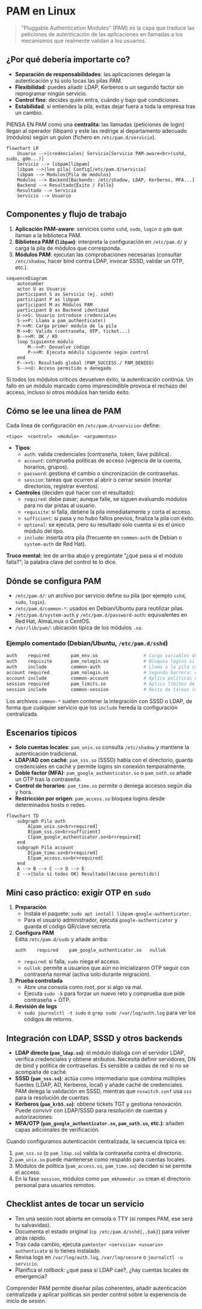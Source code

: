 # PAM en Linux

> "Pluggable Authentication Modules" (PAM) es la capa que traduce las peticiones de autenticación de las aplicaciones en llamadas a los mecanismos que realmente validan a los usuarios.

## ¿Por qué debería importarte co?

- **Separación de responsabilidades**: las aplicaciones delegan la autenticación y tú solo tocas las pilas PAM.  
- **Flexibilidad**: puedes añadir LDAP, Kerberos o un segundo factor sin reprogramar ningún servicio.  
- **Control fino**: decides quién entra, cuándo y bajo qué condiciones.  
- **Estabilidad**: si entiendes la pila, evitas dejar fuera a toda la empresa tras un cambio.

PIENSA EN PAM como una **centralita**: las llamadas (peticiones de login) llegan al operador (libpam) y este las redirige al departamento adecuado (módulos) según un guion (fichero en `/etc/pam.d/servicio`).

```mermaid
flowchart LR
    Usuario -->|credenciales| Servicio[Servicio PAM-aware<br>(sshd, sudo, gdm...)]
    Servicio --> libpam[libpam]
    libpam -->|lee pila| Config[/etc/pam.d/servicio]
    libpam --> Modulos{Pila de módulos}
    Modulos --> Backend[Backends: /etc/shadow, LDAP, Kerberos, MFA...]
    Backend --> Resultado{Éxito / Fallo}
    Resultado --> Servicio
    Servicio --> Usuario
```

## Componentes y flujo de trabajo

1. **Aplicación PAM-aware**: servicios como `sshd`, `sudo`, `login` o `gdm` que llaman a la biblioteca PAM.
2. **Biblioteca PAM (`libpam`)**: interpreta la configuración en `/etc/pam.d/` y carga la pila de módulos que corresponda.
3. **Módulos PAM**: ejecutan las comprobaciones necesarias (consultar `/etc/shadow`, hacer bind contra LDAP, invocar SSSD, validar un OTP, etc.).

```mermaid
sequenceDiagram
    autonumber
    actor U as Usuario
    participant S as Servicio (ej. sshd)
    participant P as libpam
    participant M as Módulos PAM
    participant B as Backend identidad
    U->>S: Usuario introduce credenciales
    S->>P: Llama a pam_authenticate()
    P->>M: Carga primer módulo de la pila
    M->>B: Valida (contraseña, OTP, ticket...)
    B-->>M: OK / KO
    loop Siguiente módulo
        M-->>P: Devuelve código
        P->>M: Ejecuta módulo siguiente según control
    end
    P-->>S: Resultado global (PAM_SUCCESS / PAM_DENIED)
    S-->>U: Acceso permitido o denegado
```

Si todos los módulos críticos devuelven éxito, la autenticación continúa. Un fallo en un módulo marcado como imprescindible provoca el rechazo del acceso, incluso si otros módulos han tenido éxito.

## Cómo se lee una línea de PAM

Cada línea de configuración en `/etc/pam.d/<servicio>` define:

```text
<tipo>  <control>  <módulo>  <argumentos>
```

- **Tipos**:
  - `auth`: valida credenciales (contraseña, token, llave pública).
  - `account`: comprueba políticas de acceso (vigencia de la cuenta, horarios, grupos).
  - `password`: gestiona el cambio o sincronización de contraseñas.
  - `session`: tareas que ocurren al abrir o cerrar sesión (montar directorios, registrar eventos).
- **Controles** (deciden qué hacer con el resultado):
  - `required`: debe pasar; aunque falle, se siguen evaluando módulos para no dar pistas al usuario.
  - `requisite`: si falla, detiene la pila inmediatamente y corta el acceso.
  - `sufficient`: si pasa y no hubo fallos previos, finaliza la pila con éxito.
  - `optional`: se ejecuta, pero su resultado solo cuenta si es el único módulo del tipo.
  - `include`: inserta otra pila (frecuente en `common-auth` de Debian o `system-auth` de Red Hat).

**Truco mental:** lee de arriba abajo y pregúntate “¿qué pasa si el módulo falla?”; la palabra clave del control te lo dice.

## Dónde se configura PAM

- `/etc/pam.d/`: un archivo por servicio define su pila (por ejemplo `sshd`, `sudo`, `login`).
- `/etc/pam.d/common-*`: usados en Debian/Ubuntu para reutilizar pilas.
- `/etc/pam.d/system-auth` y `/etc/pam.d/password-auth`: equivalentes en Red Hat, AlmaLinux o CentOS.
- `/usr/lib/pam/`: ubicación típica de los módulos `.so`.

### Ejemplo comentado (Debian/Ubuntu, `/etc/pam.d/sshd`)

```bash
auth    required        pam_env.so                 # Carga variables de entorno definidas en /etc/security/pam_env.conf
auth    requisite       pam_nologin.so             # Bloquea logins si existe /etc/nologin (mantener durante mantenimientos)
auth    include         common-auth                # Llama a la pila compartida donde suele estar pam_unix, pam_sss...
account required        pam_nologin.so             # Segunda barrera: evita que cuentas sin shell sigan
account include         common-account             # Aplica políticas de caducidad, grupos, etc.
session required        pam_limits.so              # Aplica límites de recursos desde /etc/security/limits.conf
session include         common-session             # Resto de tareas (mkhomedir, systemd, logs...)
```

Los archivos `common-*` suelen contener la integración con SSSD o LDAP, de forma que cualquier servicio que los `include` hereda la configuración centralizada.

## Escenarios típicos 

- **Solo cuentas locales**: `pam_unix.so` consulta `/etc/shadow` y mantiene la autenticación tradicional.
- **LDAP/AD con caché**: `pam_sss.so` (SSSD) habla con el directorio, guarda credenciales en caché y permite logins sin conexión temporalmente.
- **Doble factor (MFA)**: `pam_google_authenticator.so` o `pam_oath.so` añade un OTP tras la contraseña.
- **Control de horarios**: `pam_time.so` permite o deniega accesos según día y hora.
- **Restricción por origen**: `pam_access.so` bloquea logins desde determinados hosts o redes.

```mermaid
flowchart TD
    subgraph Pila auth
        A[pam_unix.so<br>required]
        B[pam_sss.so<br>sufficient]
        C[pam_google_authenticator.so<br>required]
    end
    subgraph Pila account
        D[pam_time.so<br>required]
        E[pam_access.so<br>required]
    end
    A --> B --> C --> D --> E
    E -->|Solo si todos OK| Resultado[(Acceso permitido)]
```

## Mini caso práctico: exigir OTP en `sudo`

1. **Preparación**  
   - Instala el paquete: `sudo apt install libpam-google-authenticator`.  
   - Para el usuario administrador, ejecuta `google-authenticator` y guarda el código QR/clave secreta.
2. **Configura PAM**  
   Edita `/etc/pam.d/sudo` y añade arriba:
   ```text
   auth    required    pam_google_authenticator.so   nullok
   ```
   - `required`: si falla, `sudo` niega el acceso.  
   - `nullok`: permite a usuarios que aún no inicializaron OTP seguir con contraseña normal (activa solo durante migración).
3. **Prueba controlada**  
   - Abre una consola como root, por si algo va mal.  
   - Ejecuta `sudo -k` para forzar un nuevo reto y comprueba que pide contraseña + OTP.
4. **Revisión de logs**  
   - `sudo journalctl -t sudo` o `grep sudo /var/log/auth.log` para ver los códigos de retorno.

## Integración con LDAP, SSSD y otros backends

- **LDAP directo (`pam_ldap.so`)**: el módulo dialoga con el servidor LDAP, verifica credenciales y obtiene atributos. Necesita definir servidores, DN de bind y política de contraseñas. Es sensible a caídas de red si no se acompaña de caché.
- **SSSD (`pam_sss.so`)**: actúa como intermediario que combina múltiples fuentes (LDAP, AD, Kerberos, local) y añade caché de credenciales. PAM delega la validación en SSSD, mientras que `nsswitch.conf` usa `sss` para la resolución de cuentas.
- **Kerberos (`pam_krb5.so`)**: obtiene tickets TGT y gestiona renovación. Puede convivir con LDAP/SSSD para resolución de cuentas y autorizaciones.
- **MFA/OTP (`pam_google_authenticator.so`, `pam_oath.so`, etc.)**: añaden capas adicionales de verificación.

Cuando configuramos autenticación centralizada, la secuencia típica es:

1. `pam_sss.so` (o `pam_ldap.so`) valida la contraseña contra el directorio.
2. `pam_unix.so` puede mantenerse como respaldo para cuentas locales.
3. Módulos de política (`pam_access.so`, `pam_time.so`) deciden si se permite el acceso.
4. En la fase `session`, módulos como `pam_mkhomedir.so` crean el directorio personal para usuarios remotos.

## Checklist antes de tocar un servicio

- Ten una sesión root abierta en consola o TTY (si rompes PAM, ese será tu salvavidas).
- Documenta el estado original (`cp /etc/pam.d/sshd{,.bak}`) para volver atrás rápido.
- Tras cada cambio, ejecuta `pamtester <servicio> <usuario> authenticate` si lo tienes instalado.
- Revisa logs en `/var/log/auth.log`, `/var/log/secure` o `journalctl -u servicio`.
- Planifica el *rollback*: ¿qué pasa si LDAP cae?, ¿hay cuentas locales de emergencia?

Comprender PAM permite diseñar pilas coherentes, añadir autenticación centralizada y aplicar políticas sin perder control sobre la experiencia de inicio de sesión.
